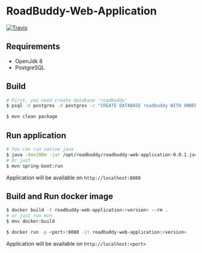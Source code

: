 # RoadBuddy-Web-Application

[![Travis][build-badge]][build]

## Requirements
- OpenJdk 8
- PostgreSQL

## Build
```bash
# First, you need create database 'roadbuddy'
$ psql -U postgres -d postgres -c "CREATE DATABASE roadbuddy WITH OWNER postgres;" -v ON_STOP_ERROR=1

$ mvn clean package
```

## Run application
```bash
# You can run native java
$ java -Xmx200m -jar /opt/roadbuddy/roadbuddy-web-application-0.0.1.jar
# Or just
$ mvn spring-boot:run
```
Application will be available on `http://localhost:8080`

## Build and Run docker image
```bash
$ docker build -t roadbuddy-web-application:<version> --rm .
# or just run mvn
$ mnv docker:build

$ docker run -p <port>:8080 -it roadbuddy-web-application:<version>
```
Application will be available on `http://localhost:<port>`

[build-badge]: https://travis-ci.org/RoadBuddy/RoadBuddy-Web-Application.svg?branch=release
[build]: https://travis-ci.org/RoadBuddy/RoadBuddy-Web-Application
